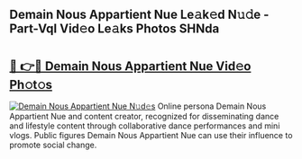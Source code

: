 ## Demain Nous Appartient Nue Le𝚊k𝚎d N𝚞𝚍e - Part-VqI Vid𝚎o Le𝚊ks Photos SHNda

# <h2><a href="http://fb6c4w6.evod.top/?m=Demain+Nous+Appartient+Nue">🔗 👉🔴 Demain Nous Appartient Nue Vid𝚎o Ph𝚘t𝚘s</a></h2>

[![Demain Nous Appartient Nue N𝚞d𝚎s](https://i.imgur.com/8V9OHl7.gif)](http://fb6c4w6.evod.top/?m=Demain+Nous+Appartient+Nue)
Online persona Demain Nous Appartient Nue and content creator, recognized for disseminating dance and lifestyle content through collaborative dance performances and mini vlogs. Public figures Demain Nous Appartient Nue can use their influence to promote social change. 
